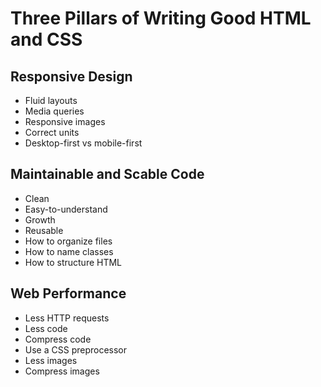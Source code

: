 # Three Pillars of Writing Good HTML and CSS

## Responsive Design

* Fluid layouts
* Media queries
* Responsive images
* Correct units
* Desktop-first vs mobile-first

## Maintainable and Scable Code

* Clean
* Easy-to-understand
* Growth
* Reusable
* How to organize files
* How to name classes
* How to structure HTML

## Web Performance

* Less HTTP requests
* Less code
* Compress code
* Use a CSS preprocessor
* Less images
* Compress images
